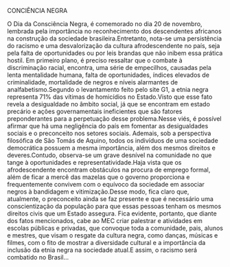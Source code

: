 CONCIẼNCIA NEGRA


O Dia da Consciência Negra, é comemorado no dia 20 de novembro, lembrada pela importância no reconhecimento dos descendentes africanos na construção da sociedade brasileira.Entretanto, nota-se uma persistência do racismo e uma desvalorização da cultura afrodescendente no país, seja pela falta de oportunidades ou por leis brandas que não inibem essa prática hostil.
      Em primeiro plano, é preciso ressaltar que o combate à discriminação racial, encontra, uma série de empecilhos, causadas pela lenta mentalidade humana, falta de oportunidades, índices elevados de criminalidade, mortalidade de negros e níveis alarmantes de analfabetismo.Segundo o levantamento feito pelo site G1, a etnia negra representa 71% das vítimas de homicídios no Estado.Visto que esse fato revela a desigualdade no âmbito social, já que se encontram em estado precário e ações governamentais ineficientes que são fatores preponderantes para a perpetuação desse problema.Nesse viés, é possível afirmar que há uma negligência do país em fomentar as desigualdades sociais e o preconceito nos setores sociais.
      Ademais, sob a perspectiva filosófica de São Tomás de Aquino, todos os indivíduos de uma sociedade democrática possuem a mesma importância, além dos mesmos direitos e deveres.Contudo, observa-se um grave desnível na comunidade no que tange à oportunidades e representatividade.Haja vista que os afrodescendente encontram obstáculos na procura de emprego formal, além de ficar a mercê das mazelas que o governo proporciona e frequentemente convivem com o equívoco da sociedade em associar negros à bandidagem e vitimização.Desse modo, fica claro que, atualmente, o preconceito ainda se faz presente e que é necessário uma conscientização da população para que essas pessoas tenham os mesmos direitos civis que um Estado assegura.
       Fica evidente, portanto, que diante dos fatos mencionados, cabe ao MEC criar palestrar e atividades em escolas públicas e privadas, que convoque toda a comunidade, pais, alunos e mestres, que visam o resgate da cultura negra, como danças, músicas e filmes, com o fito de mostrar a diversidade cultural e a importância da inclusão da etnia negra na sociedade atual.E assim, o racismo será combatido no Brasil...
